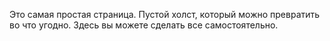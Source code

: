 ﻿Это самая простая страница.  Пустой холст, который можно превратить во что угодно.  Здесь вы можете сделать все самостоятельно.